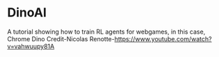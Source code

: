 # DinoAI
A tutorial showing how to train RL agents for webgames, in this case, Chrome Dino
Credit-Nicolas Renotte-https://www.youtube.com/watch?v=vahwuupy81A
